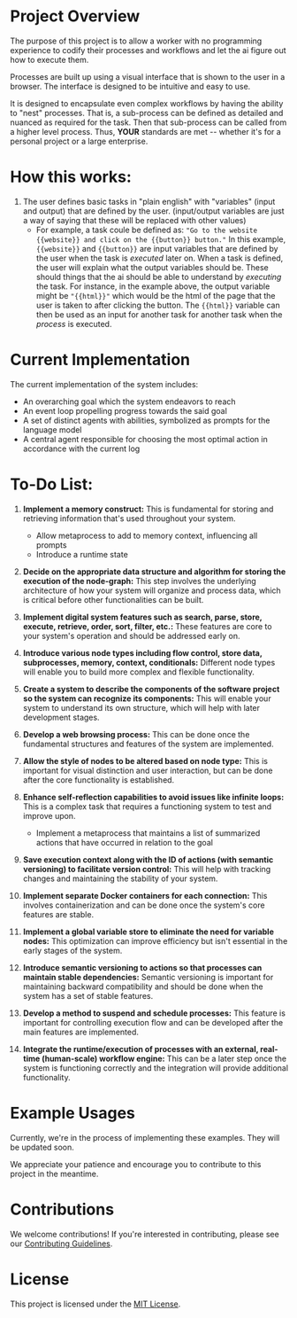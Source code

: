 # Project Overview

The purpose of this project is to allow a worker with no programming experience to codify their processes and workflows and let the ai figure out how to execute them.

Processes are built up using a visual interface that is shown to the user in a browser. The interface is designed to be intuitive and easy to use.

It is designed to encapsulate even complex workflows by having the ability to "nest" processes. That is, a sub-process can be defined as detailed and nuanced as required for the task. Then that sub-process can be called from a higher level process. Thus, **YOUR** standards are met -- whether it's for a personal project or a large enterprise.

# How this works:

1. The user defines basic tasks in "plain english" with "variables" (input and output) that are defined by the user. (input/output variables are just a way of saying that these will be replaced with other values)
   - For example, a task coule be defined as: `"Go to the website {{website}} and click on the {{button}} button."` In this example, `{{website}}` and `{{button}}` are input variables that are defined by the user when the task is _executed_ later on. When a task is defined, the user will explain what the output variables should be. These should things that the ai should be able to understand by _executing_ the task. For instance, in the example above, the output variable might be `"{{html}}"` which would be the html of the page that the user is taken to after clicking the button. The `{{html}}` variable can then be used as an input for another task for another task when the _process_ is executed.

# Current Implementation

The current implementation of the system includes:

- An overarching goal which the system endeavors to reach
- An event loop propelling progress towards the said goal
- A set of distinct agents with abilities, symbolized as prompts for the language model
- A central agent responsible for choosing the most optimal action in accordance with the current log

# To-Do List:

1. **Implement a memory construct:** This is fundamental for storing and retrieving information that's used throughout your system.

   - Allow metaprocess to add to memory context, influencing all prompts
   - Introduce a runtime state

2. **Decide on the appropriate data structure and algorithm for storing the execution of the node-graph:** This step involves the underlying architecture of how your system will organize and process data, which is critical before other functionalities can be built.

3. **Implement digital system features such as search, parse, store, execute, retrieve, order, sort, filter, etc.:** These features are core to your system's operation and should be addressed early on.

4. **Introduce various node types including flow control, store data, subprocesses, memory, context, conditionals:** Different node types will enable you to build more complex and flexible functionality.

5. **Create a system to describe the components of the software project so the system can recognize its components:** This will enable your system to understand its own structure, which will help with later development stages.

6. **Develop a web browsing process:** This can be done once the fundamental structures and features of the system are implemented.

7. **Allow the style of nodes to be altered based on node type:** This is important for visual distinction and user interaction, but can be done after the core functionality is established.

8. **Enhance self-reflection capabilities to avoid issues like infinite loops:** This is a complex task that requires a functioning system to test and improve upon.

   - Implement a metaprocess that maintains a list of summarized actions that have occurred in relation to the goal

9. **Save execution context along with the ID of actions (with semantic versioning) to facilitate version control:** This will help with tracking changes and maintaining the stability of your system.

10. **Implement separate Docker containers for each connection:** This involves containerization and can be done once the system's core features are stable.

11. **Implement a global variable store to eliminate the need for variable nodes:** This optimization can improve efficiency but isn't essential in the early stages of the system.

12. **Introduce semantic versioning to actions so that processes can maintain stable dependencies:** Semantic versioning is important for maintaining backward compatibility and should be done when the system has a set of stable features.

13. **Develop a method to suspend and schedule processes:** This feature is important for controlling execution flow and can be developed after the main features are implemented.

14. **Integrate the runtime/execution of processes with an external, real-time (human-scale) workflow engine:** This can be a later step once the system is functioning correctly and the integration will provide additional functionality.

# Example Usages

Currently, we're in the process of implementing these examples. They will be updated soon.

We appreciate your patience and encourage you to contribute to this project in the meantime.

# Contributions

We welcome contributions! If you're interested in contributing, please see our [Contributing Guidelines](CONTRIBUTING.md).

# License

This project is licensed under the [MIT License](LICENSE).
